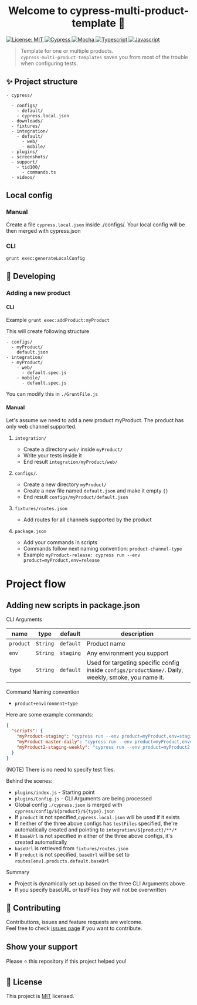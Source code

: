 <h1 align="center">Welcome to cypress-multi-product-template 👋</h1>
<a href="https://github.com/optimumqa/cypress-multi-product-template/blob/main/LICENSE">
  <img alt="License: MIT" src="https://img.shields.io/badge/license-MIT-yellow.svg" target="_blank" />
</a>
<a href="">
  <img alt="Cypress" src="https://img.shields.io/badge/-cypress-%23E5E5E5?style=for-the-badge&logo=cypress&logoColor=058a5e" target="_blank" />
</a>
<a href="">
  <img alt="Mocha" src="https://img.shields.io/badge/-mocha-%238D6748?style=for-the-badge&logo=mocha&logoColor=white" target="_blank" />
</a>
<a href="">
  <img alt="Typescript" src="https://img.shields.io/badge/typescript-%23007ACC.svg?style=for-the-badge&logo=typescript&logoColor=white" target="_blank" />
</a>
<a href="">
  <img alt="Javascript" src="https://img.shields.io/badge/javascript-%23323330.svg?style=for-the-badge&logo=javascript&logoColor=%23F7DF1E" target="_blank" />
</a>

> Template for one or multiple products.<br /> `cypress-multi-product-templates` saves you from most of the trouble when configuring tests.

## ✨ Project structure

```
- cypress/

  - configs/
    - default/
    - cypress.local.json
  - downloads/
  - fixtures/
  - integration/
    - default/
      - web/
      - mobile/
  - plugins/
  - screenshots/
  - support/
    - tid100/
      - commands.ts
  - videos/
```

## Local config

### Manual

Create a file `cypress.local.json` inside ./configs/. Your local config will be then merged with cypress.json

### CLI

`grunt exec:generateLocalConfig`

## 🚀 Developing

### Adding a new product

#### CLI

Example
`grunt exec:addProduct:myProduct`

This will create following structure

```
- configs/
  - myProduct/
    default.json
- integration/
  - myProduct/
    - web/
      - default.spec.js
    - mobile/
      - default.spec.js
```

You can modify this in `./GruntFile.js`

#### Manual

Let's assume we need to add a new product myProduct. The product has only web channel supported.

1. `integration/`

   - Create a directory `web/` inside `myProduct/`
   - Write your tests inside it
   - End result `integration/myProduct/web/`

2. `configs/`.

   - Create a new directory `myProduct/`
   - Create a new file named `default.json` and make it empty `{}`
   - End result `configs/myProduct/default.json`

3. `fixtures/routes.json`

   - Add routes for all channels supported by the product

4. `package.json`
   - Add your commands in scripts
   - Commands follow next naming convention: `product-channel-type`
   - Example `myProduct-release: cypress run --env product=myProduct,env=release`

# Project flow

## Adding new scripts in package.json

CLI Arguments

| name      | type     | default   | description                                                                                          |
| --------- | -------- | --------- | ---------------------------------------------------------------------------------------------------- |
| `product` | `String` | `default` | Product name                                                                                         |
| `env`     | `String` | `staging` | Any environment you support                                                                          |
| `type`    | `String` | `default` | Used for targeting specific config inside `configs/productName/`. Daily, weekly, smoke, you name it. |

Command Naming convention

- `product+environment+type`

Here are some example commands:

```json
{
  "scripts": {
    "myProduct-staging": "cypress run --env product=myProduct,env=staging",
    "myProduct-master-daily": "cypress run --env product=myProduct,env=master,type=daily",
    "myProduct2-staging-weekly": "cypress run --env product=myProduct2,env=staging,type=weekly"
  }
}
```

(NOTE) There is no need to specify test files.

Behind the scenes:

- `plugins/index.js` - Starting point
- `plugins/Config.js` - CLI Arguments are being processed
- Global config `./cypress.json` is merged with `cypress/config/${product}/${type}.json`
- If `product` is not specified,`cypress.local.json` will be used if it exists
- If neither of the three above configs has `testFiles` specified, the're automatically created and pointing to `integration/${product}/**/*`
- If `baseUrl` is not specified in either of the three above configs, it's created automatically
- `baseUrl` is retrieved from `fixtures/routes.json`
- If `product` is not specified, `baseUrl` will be set to `routes[env].products.default.baseUrl`

Summary

- Project is dynamically set up based on the three CLI Arguments above
- If you specify baseURL or testFiles they will not be overwritten

## 🤝 Contributing

Contributions, issues and feature requests are welcome.<br />
Feel free to check [issues page](https://github.com/optimumqa/cypress-multi-product-template/issues) if you want to contribute.<br />

## Show your support

Please ⭐️ this repository if this project helped you!

## 📝 License

This project is [MIT](https://github.com/optimumqa/cypress-multi-product-template/blob/main/LICENSE) licensed.
